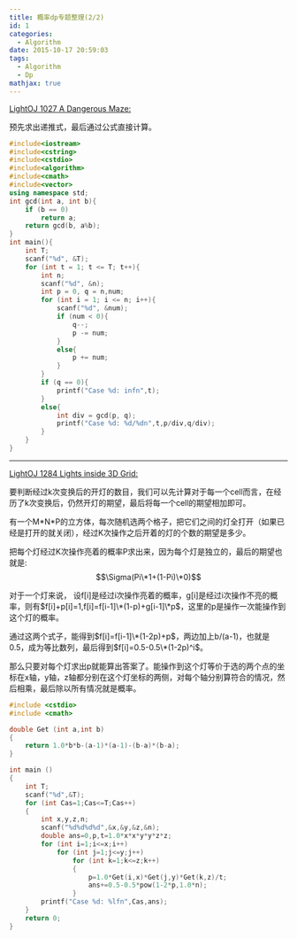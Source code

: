 ```yaml
---
title: 概率dp专题整理(2/2)
id: 1
categories:
  - Algorithm
date: 2015-10-17 20:59:03
tags:
  - Algorithm
  - Dp
mathjax: true
---
```


[LightOJ 1027 A Dangerous Maze:](http://acm.hust.edu.cn/vjudge/contest/view.action?cid=76505#problem/A)

预先求出递推式，最后通过公式直接计算。

```cpp
#include<iostream>
#include<cstring>
#include<cstdio>
#include<algorithm>
#include<cmath>
#include<vector>
using namespace std;
int gcd(int a, int b){
	if (b == 0)
		return a;
	return gcd(b, a%b);
}
int main(){
	int T;
	scanf("%d", &T);
	for (int t = 1; t <= T; t++){
		int n;
		scanf("%d", &n);
		int p = 0, q = n,num;
		for (int i = 1; i <= n; i++){
			scanf("%d", &num);
			if (num < 0){
				q--;
				p -= num;
			}
			else{
				p += num;
			}
		}
		if (q == 0){
			printf("Case %d: infn",t);
		}
		else{
			int div = gcd(p, q);
			printf("Case %d: %d/%dn",t,p/div,q/div);
		}
	}
}
```
* * *

[LightOJ 1284 Lights inside 3D Grid:](http://acm.hust.edu.cn/vjudge/contest/view.action?cid=76505#problem/J)

要判断经过k次变换后的开灯的数目，我们可以先计算对于每一个cell而言，在经历了k次变换后，仍然开灯的期望，最后将每一个cell的期望相加即可。

有一个M\*N\*P的立方体，每次随机选两个格子，把它们之间的灯全打开（如果已经是打开的就关闭），经过K次操作之后开着的灯的个数的期望是多少。

把每个灯经过K次操作亮着的概率P求出来，因为每个灯是独立的，最后的期望也就是:
$$\Sigma(Pi\*1+(1-Pi)\*0)$$

对于一个灯来说， 设f[i]是经过i次操作亮着的概率，g[i]是经过i次操作不亮的概率，则有$f[i]+p[i]=1,f[i]=f[i-1]\*(1-p)+g[i-1]\*p$，这里的p是操作一次能操作到这个灯的概率。

通过这两个式子，能得到$f[i]=f[i-1]\*(1-2p)+p$，两边加上b/(a-1)，也就是0.5，成为等比数列，最后得到$f[i]=0.5-0.5\*(1-2p)^i$。


那么只要对每个灯求出p就能算出答案了。能操作到这个灯等价于选的两个点的坐标在x轴，y轴，z轴都分别在这个灯坐标的两侧，对每个轴分别算符合的情况，然后相乘，最后除以所有情况就是概率。

```cpp
#include <cstdio>
#include <cmath>

double Get (int a,int b)
{
    return 1.0*b*b-(a-1)*(a-1)-(b-a)*(b-a);
}

int main ()
{
	int T;
	scanf("%d",&T);
	for (int Cas=1;Cas<=T;Cas++)
	{
		int x,y,z,n;
		scanf("%d%d%d%d",&x,&y,&z,&n);
		double ans=0,p,t=1.0*x*x*y*y*z*z;
		for (int i=1;i<=x;i++) 
			for (int j=1;j<=y;j++)
				for (int k=1;k<=z;k++)
				{
					p=1.0*Get(i,x)*Get(j,y)*Get(k,z)/t;
					ans+=0.5-0.5*pow(1-2*p,1.0*n);
				}
		printf("Case %d: %lfn",Cas,ans);
	}
	return 0;
}
```

